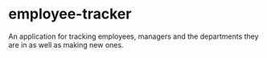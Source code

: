 # employee-tracker
An application for tracking employees, managers and the departments they are in as well as making new ones.
